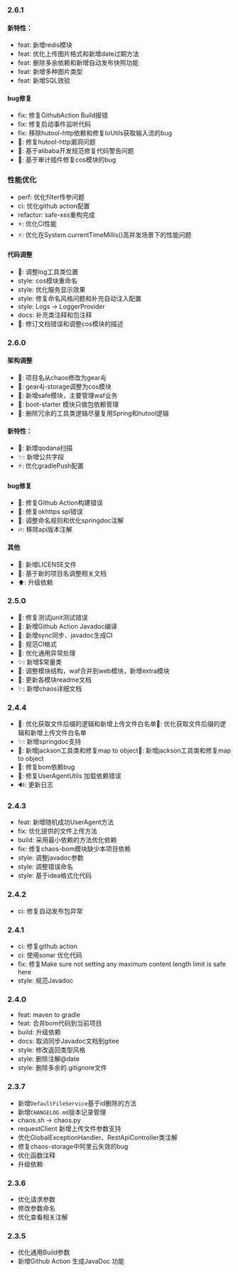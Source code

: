 ### 2.6.1

#### 新特性：

- feat: 新增redis模块
- feat: 优化上传图片格式和新增date过期方法
- feat: 删除多余依赖和新增自动发布快照功能
- feat: 新增多种图片类型
- feat: 新增SQL效验

#### bug修复

- fix: 修复GithubAction Build报错
- fix: 修复启动事件监听代码
- fix: 移除hutool-http依赖和修复IoUtils获取输入流的bug
- 🐛: 修复hutool-http漏洞问题
- 🐛: 基于alibaba开发规范修复代码警告问题
- 🐛: 基于审计插件修复cos模块的bug

### 性能优化

- perf: 优化filter传参问题
- ci: 优化github action配置
- refactor: safe-xss重构完成
- ⚡️: 优化CI性能
- ⚡️: 优化在System.currentTimeMillis()高并发场景下的性能问题

#### 代码调整

- 🎨: 调整log工具类位置
- style: cos模块重命名
- style: 优化服务显示效果
- style: 修复命名风格问题和补充自动注入配置
- style: Logs -> LoggerProvider
- docs: 补充类注释和包注释
- 📝: 修订文档错误和调整cos模块的描述

### 2.6.0

#### 架构调整

- 🎨: 项目名从chaos修改为gear4j
- 🎨: gear4j-storage调整为cos模块
- 🎨: 新增safe模块，主要管理waf业务
- 🎨: boot-starter 模块只做包依赖管理
- 🎨: 删除冗余的工具类逻辑尽量复用Spring和hutool逻辑

#### 新特性：

- 👷: 新增qodana扫描
- ✨: 新增公共字段
- ⚡️: 优化gradlePush配置

#### bug修复

- 💚: 修复Github Action构建错误
- 🐛: 修复okhttps spi错误
- 🐛: 调整命名规则和优化springdoc注解
- 🔥: 移除api版本注解

#### 其他

- 📝: 新增LICENSE文件
- 📝: 基于新的项目名调整相关文档
- ⬆️: 升级依赖

### 2.5.0

- 🐛: 修复测试junit测试错误
- 👷: 新增Github Action Javadoc编译
- 👷: 新增sync同步、javadoc生成CI
- 💚: 规范CI格式
- 🎨: 优化通用异常处理
- ✨: 新增$常量类
- 🎨: 调整模块结构，waf合并到web模块，新增extra模块
- 📝: 更新各模块readme文档
- ✨: 新增chaos详细文档

### 2.4.4

- 🎨: 优化获取文件后缀的逻辑和新增上传文件白名单🎨: 优化获取文件后缀的逻辑和新增上传文件白名单
- ✨: 新增springdoc支持
- 🎨: 新增jackson工具类和修复map to object🎨: 新增jackson工具类和修复map to object
- 🐛: 修复bom依赖bug
- 🐛: 修复UserAgentUtils 加载依赖错误
- 🔊: 更新日志

### 2.4.3

- feat: 新增随机成功UserAgent方法
- fix: 优化提供的文件上传方法
- build: 采用最小依赖的方法优化依赖
- fix: 修复chaos-bom模块缺少本项目依赖
- style: 调整javadoc参数
- style: 调整错误命名
- style: 基于idea格式化代码

### 2.4.2

- ci: 修复自动发布包异常

### 2.4.1

- ci: 修复github action
- ci: 使用sonar 优化代码
- fix: 修复Make sure not setting any maximum content length limit is safe here
- style: 规范Javadoc

### 2.4.0

- feat: maven to gradle
- feat: 合并bom代码到当前项目
- build: 升级依赖
- docs: 取消同步Javadoc文档到gitee
- style: 修改返回类型风格
- style: 删除注解@date
- style: 删除多余的.gitignore文件

### 2.3.7

- 新增`DefaultFileService`基于id删除的方法
- 新增`CHANGELOG.md`版本记录管理
- chaos.sh -> chaos.py
- requestClient 新增上传文件参数支持
- 优化GlobalExceptionHandler、RestApiController类注解
- 修复chaos-storage中阿里云失效的bug
- 优化函数注释
- 升级依赖

### 2.3.6

- 优化请求参数
- 修改参数命名
- 优化查看相关注解

### 2.3.5

- 优化通用Build参数
- 新增Github Action 生成JavaDoc 功能

